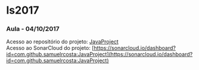 # ls2017

### Aula - 04/10/2017
Acesso ao repositório do projeto: [JavaProject](https://github.com/samuelrcosta/JavaProject)   
Acesso ao SonarCloud do projeto: [https://sonarcloud.io/dashboard?id=com.github.samuelrcosta:JavaProject](https://sonarcloud.io/dashboard?id=com.github.samuelrcosta:JavaProject)
